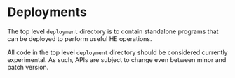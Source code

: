 # Deployments

The top level `deployment` directory is to contain standalone programs that can
be deployed to perform useful HE operations.

All code in the top level `deployment` directory should be considered currently
experimental. As such, APIs are subject to change even between minor and
patch version.
